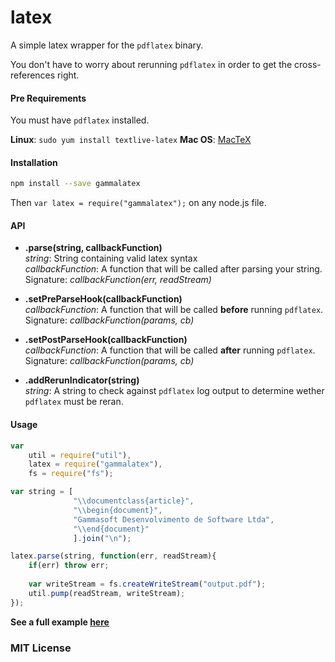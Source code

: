 latex
=====

A simple latex wrapper for the `pdflatex` binary.

You don't have to worry about rerunning `pdflatex` in order to get the cross-references right.

#### Pre Requirements
You must have `pdflatex` installed. 

**Linux**: `sudo yum install textlive-latex`
**Mac OS**: [MacTeX](http://tug.org/mactex/)

#### Installation

```bash
npm install --save gammalatex
```

Then `var latex = require("gammalatex");` on any node.js file.

#### API

- **.parse(string, callbackFunction)**  
	*string*: String containing valid latex syntax  
	*callbackFunction*: A function that will be called after parsing your string. Signature: *callbackFunction(err, readStream)*

- **.setPreParseHook(callbackFunction)**  
	*callbackFunction*: A function that will be called **before** running `pdflatex`. Signature: *callbackFunction(params, cb)*

- **.setPostParseHook(callbackFunction)**  
	*callbackFunction*: A function that will be called **after** running `pdflatex`. Signature: *callbackFunction(params, cb)*
	
- **.addRerunIndicator(string)**  
	*string*: A string to check against `pdflatex` log output to determine wether `pdflatex` must be reran.	

#### Usage
```javascript
var 
	util = require("util"),
	latex = require("gammalatex"),
	fs = require("fs");

var string = [
              "\\documentclass{article}",
              "\\begin{document}",
              "Gammasoft Desenvolvimento de Software Ltda",
              "\\end{document}"
              ].join("\n");

latex.parse(string, function(err, readStream){
	if(err) throw err;
	
	var writeStream = fs.createWriteStream("output.pdf");
	util.pump(readStream, writeStream);
});
```

**See a full example [here](https://github.com/gammasoft/latex/blob/master/example.js)**

### MIT License
